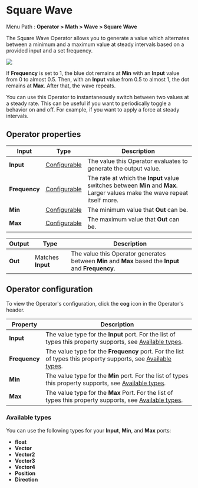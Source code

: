# Square Wave

Menu Path : **Operator > Math > Wave > Square Wave**

The Square Wave Operator allows you to generate a value which alternates between a minimum and a maximum value at steady intervals based on a provided input and a set frequency.

![](Images/Operator-SquareWaveAnimation.gif)

If **Frequency** is set to 1, the blue dot remains at **Min** with an **Input** value from 0 to almost 0.5. Then, with an **Input** value from 0.5 to almost 1, the dot remains at **Max**. After that, the wave repeats.

You can use this Operator to instantaneously switch between two values at a steady rate. This can be useful if you want to periodically toggle a behavior on and off. For example, if you want to apply a force at steady intervals.

## Operator properties

| **Input**     | **Type**                                | **Description**                                              |
| ------------- | --------------------------------------- | ------------------------------------------------------------ |
| **Input**     | [Configurable](#operator-configuration)     | The value this Operator evaluates to generate the output value. |
| **Frequency** | [Configurable](#operator-configuration)     | The rate at which the **Input** value switches between **Min** and **Max**. Larger values make the wave repeat itself more. |
| **Min**       | [Configurable](#operator-configuration)     | The minimum value that **Out** can be.                       |
| **Max**       | [Configurable](#operator-configuration) | The maximum value that **Out** can be.                       |

| **Output** | **Type**          | **Description**                                              |
| ---------- | ----------------- | ------------------------------------------------------------ |
| **Out**    | Matches **Input** | The value this Operator generates between **Min** and **Max** based the **Input** and **Frequency**. |

## Operator configuration

To view the Operator's configuration, click the **cog** icon in the Operator's header.

| **Property**  | **Description**                                              |
| ------------- | ------------------------------------------------------------ |
| **Input**     | The value type for the **Input** port. For the list of types this property supports, see [Available types](#available-types). |
| **Frequency** | The value type for the **Frequency** port. For the list of types this property supports, see [Available types](#available-types). |
| **Min**       | The value type for the **Min** port. For the list of types this property supports, see [Available types](#available-types). |
| **Max**       | The value type for the **Max** Port. For the list of types this property supports, see [Available types](#available-types). |



### Available types

You can use the following types for your **Input**, **Min**, and **Max** ports:

- **float**
- **Vector**
- **Vector2**
- **Vector3**
- **Vector4**
- **Position**
- **Direction**
